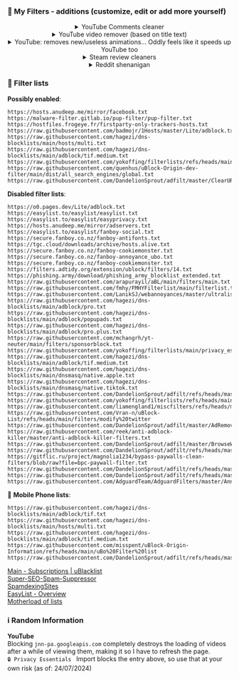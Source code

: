 
### 💬 My Filters - additions (customize, edit or add more yourself)

<details>
  <summary align="center">YouTube Comments cleaner</summary>
  <br>[EasyList - Overview](<https://easylist.to/>)

```adblock
! ==================> YouTube Comments Cleaner | This removes those bot comments & More <==================
! Applies to main comments | (Add "\" before the "'" to make it apply: I\’m subbed) & Comment replies
youtube.com##ytd-page-manager ytd-watch-flexy #primary.ytd-watch-flexy #comment:has-text(/I\'m subbing | I\’m subbed|Buy ONE Get ONE FREE|use my code|Don\'t forget to visit|The sponsor|first purchase|Subscribe|Download/i):upward(ytd-comment-thread-renderer)
youtube.com##ytd-page-manager ytd-watch-flexy #primary.ytd-watch-flexy #replies ytd-comment-view-model:has(#author-text):has-text(/UTTP|NWO|UTube|Police|Troll|ZNTP|CABT|Joseph_14441|YFGA/)
! Only applies to replies of comments
youtube.com##ytd-page-manager ytd-watch-flexy #primary.ytd-watch-flexy ytd-comment-thread-renderer #expander-contents ytd-comment-view-model:has-text(/Here is new fu | Here is the fu | This is the clip | Finally it’s here | Finally Here is the fu | Telegram | Teleegram | I forgot to close the camera | LETS BE HONEST WE ALL REMEMBER | ТАР 0N MY РIC | I upload funny | read my name | Read My Profile | you will see it | Claim your prize | Link to the clip | MY CONTENT IS SO | Look at my banner | Lucky prize winners | IM SUBBING EVERYONE | DONT READ MY PROFILE | JJ said my music was fire on my page |first purchase|Don\'t translate| translate | My content is | are better than|Django|your dad|I WANT TO BE THE MOST|parents said if I hit|SI TNETNOC YM|oediv retteb ekam|retteb si tnetnoc ym|content is better|erutam era sdiK|UTTP|UT‎TP|RETTEB‎ YAW‎ SI‎ TNETNOC|erutam‎ era sdiK|IS WAY BETTER|IN MY SERVER|THERE IS A VIDEO|ailihp‎odep‎ ezila‎mroN|I AM WAY BETTER|CONTENT IS BETTER|videos‎ are‎ bet‎ter|naht retteb hcuM|RETTEB YAW ERA|AGFY|Tis a bot|shut up bot|in a video|Its finally completed|Read my name|youtu.be|I MADE A DISS TRACK|use my code|Hi guys|DO NOT REDEEM|WHY DID YOU REDEE|the chemical projection of signal stream/)
```

</details>


<details>
  <summary align="center">YouTube video remover (based on title text)</summary>
  <br>

```adblock
! Global AIO | Home page, Search page & Watching video recommended sidebar | ytd-video-renderer:has(#meta h3) = search results only? Idk.
youtube.com##ytd-page-manager :is(ytd-rich-item-renderer:has(#meta h3), ytd-compact-video-renderer:has(#video-title)):has-text(/Memes|GTA|Skyrim|Diablo|Fortnite/i)
```



<details>
  <summary align="center">YouTube thumbnail blurer - blurs if title contains: Spoiler, New Boss, Final Boss, Trailer, Teaser, Reveal & removes blur when hovered over</summary>
  <br>

```adblock
! ==========> YouTube Keywords blur thumbnail | Home Results, Watching video recommended sidebar & Search Results <==========
youtube.com##ytd-page-manager :is(ytd-rich-item-renderer:has(#meta h3), ytd-video-renderer:has(#meta h3), ytd-compact-video-renderer:has(#video-title)):has-text(/Spoiler|New Boss|Final Boss|Trailer|Teaser|Reveal/) ytd-thumbnail:not(:hover):style(filter: grayscale(100%) blur(8px) opacity(.1))
! ===> YouTube Keywords Whitelist | Add channels you wish to whitelist here <===
youtube.com##ytd-page-manager [class*="ytd-"] :is(#video-title-link, ytd-channel-name):has-text(/Minecraft|Kira/):upward(ytd-rich-item-renderer, ytd-video-renderer, ytd-compact-video-renderer):style(filter: none)
```

</details>

</details>

<details>
  <summary align="center">YouTube: removes new/useless animations... Oddly feels like it speeds up YouTube too</summary>
  <br>

```adblock
! Text animation, overlay animation, reactions, ads, player responses (like reactions, thumbs up, etc) & other stuff.... This oddly speed up YouTube | Use at on risk for now? Do more testing 28/06/24
! Prevent stats (such as likes and views) from live-updating
||youtube.com/youtubei/v1/updated_metadata
! Hide "smartimation" animations
youtube.com##yt-smartimation > :not(.smartimation__content)
youtube.com##yt-animated-action > :not(.animated-action__content-with-background)
youtube.com##:is(.smartimation__content, .animated-action__content-with-background) > :has(> lottie-component)
! Live reaction overlays
www.youtube.com##yt-reaction-control-panel-view-model
www.youtube.com##yt-reaction-control-panel-overlay-view-model
! ads, others / pointless updates
||music.youtube.com^$csp=worker-src 'none'
||www.youtube.com^$csp=worker-src 'none'
youtube.com##+js(json-prune, 2.playerResponse.adPlacements playerResponse.adPlacements playerResponse.playerAds adPlacements playerAds)
youtube.com##+js(json-prune, 2.playerResponse.adPlacements)
youtube.com##+js(json-prune, playerResponse.adPlacements)
youtube.com##+js(json-prune, playerResponse.playerAds)
youtube.com##+js(set, ytInitialPlayerResponse.adPlacements, null)
```

</details>

<details>
  <summary align="center">Steam review cleaners</summary>
  <br>

```adblock
! Steam Reviews Cleaner | This removes non English too... Add more if you find them
store.steampowered.com##.review_box:has-text(/因为这是|你要是真让|杀时间利器|差强人意| 好玩 优秀 |赞|目|Nobody reads the reviews anyways, so i'll just say i'm gay|Nobody will read my review, so I'll just say I'm gay|No one is going to read this comment so i'm just going to say that i'm gay|so I'll write that I'm gay|No ones gonna read this so I'm just gonna say it, I'm gay.|Got a cat here.|Here I will leave the cat|My buddy said that if I get|so I will write that I am gay|gay|I will leave the cat here|thumbs up and awards|Nobody will read my review|give it a thumbs up|will read this/i)
```

</details>


<details>
  <summary align="center">Reddit shenanigan</summary>
  <br>

```adblock
! Reddit Domain Cleaner | Should only clean your main page (I use Reddit Enhanced Suite instead of using this now)
! reddit.com##.listing-page.with-listing-chooser.loggedin .thing:has(.domain:has-text(/youtu.be|youtube|igorslab.de/i))

! Reddit - You can now drag and drop text when signed out... Bye bye lock
www.reddit.com##+js(aeld, mousedown, isSelectionOutOfRange)
www.reddit.com##+js(aeld, mouseup, shouldShowButton)

! Removes deleted comments + Filters remove botted comments by users
reddit.com##.commentarea .deleted .entry:has(.usertext.grayed)
reddit.com##.commentarea .entry:has-text(This post/comment has been automatically overwritten)

! Ublock Filter For Hiding "Blocked account" Comments
reddit.com##.Comment [id^="UserInfoTooltip"]>:not([data-testid="comment_author_link"]):upward(.Comment)
```

</details>




### 📜 Filter lists

**Possibly enabled**:
```
https://hosts.anudeep.me/mirror/facebook.txt
https://malware-filter.gitlab.io/pup-filter/pup-filter.txt
https://hostfiles.frogeye.fr/firstparty-only-trackers-hosts.txt
https://raw.githubusercontent.com/badmojr/1Hosts/master/Lite/adblock.txt
https://raw.githubusercontent.com/hagezi/dns-blocklists/main/hosts/multi.txt
https://raw.githubusercontent.com/hagezi/dns-blocklists/main/adblock/tif.medium.txt
https://raw.githubusercontent.com/yokoffing/filterlists/refs/heads/main/click2load.txt
https://raw.githubusercontent.com/quenhus/uBlock-Origin-dev-filter/main/dist/all_search_engines/global.txt
https://raw.githubusercontent.com/DandelionSprout/adfilt/master/ClearURLs%20for%20uBo/clear_urls_uboified.txt
```
**Disabled filter lists**:
```
https://o0.pages.dev/Lite/adblock.txt
https://easylist.to/easylist/easylist.txt
https://easylist.to/easylist/easyprivacy.txt
https://hosts.anudeep.me/mirror/adservers.txt
https://easylist.to/easylist/fanboy-social.txt
https://secure.fanboy.co.nz/fanboy-antifonts.txt
https://tgc.cloud/downloads/archive/hosts.alive.txt
https://secure.fanboy.co.nz/fanboy-cookiemonster.txt
https://secure.fanboy.co.nz/fanboy-annoyance_ubo.txt
https://secure.fanboy.co.nz/fanboy-cookiemonster.txt
https://filters.adtidy.org/extension/ublock/filters/14.txt
https://phishing.army/download/phishing_army_blocklist_extended.txt
https://raw.githubusercontent.com/arapurayil/aBL/main/filters/main.txt
https://raw.githubusercontent.com/fmhy/FMHYFilterlist/main/filterlist.txt
https://raw.githubusercontent.com/LanikSJ/webannoyances/master/ultralist.txt
https://raw.githubusercontent.com/hagezi/dns-blocklists/main/adblock/pro.txt
https://raw.githubusercontent.com/hagezi/dns-blocklists/main/adblock/popupads.txt
https://raw.githubusercontent.com/hagezi/dns-blocklists/main/adblock/pro.plus.txt
https://raw.githubusercontent.com/mchangrh/yt-neuter/main/filters/sponsorblock.txt
https://raw.githubusercontent.com/yokoffing/filterlists/main/privacy_essentials.txt
https://raw.githubusercontent.com/hagezi/dns-blocklists/main/adblock/tif.medium.txt
https://raw.githubusercontent.com/hagezi/dns-blocklists/main/dnsmasq/native.apple.txt
https://raw.githubusercontent.com/hagezi/dns-blocklists/main/dnsmasq/native.tiktok.txt
https://raw.githubusercontent.com/DandelionSprout/adfilt/refs/heads/master/AnnoyancesList
https://raw.githubusercontent.com/yokoffing/filterlists/refs/heads/main/annoyance_list.txt
https://raw.githubusercontent.com/liamengland1/miscfilters/refs/heads/master/antipaywall.txt
https://raw.githubusercontent.com/Vran-n/uBlock-List/refs/heads/main/filters/modify%20twitter
https://raw.githubusercontent.com/DandelionSprout/adfilt/master/AdRemovalListForUnusualAds.txt
https://raw.githubusercontent.com/reek/anti-adblock-killer/master/anti-adblock-killer-filters.txt
https://raw.githubusercontent.com/DandelionSprout/adfilt/master/BrowseWebsitesWithoutLoggingIn.txt
https://raw.githubusercontent.com/DandelionSprout/adfilt/refs/heads/master/EmptyPaddingRemover.txt
https://gitflic.ru/project/magnolia1234/bypass-paywalls-clean-filters/blob/raw?file=bpc-paywall-filter.txt
https://raw.githubusercontent.com/DandelionSprout/adfilt/refs/heads/master/DeviantARTQualityArtMagnifier.txt
https://raw.githubusercontent.com/DandelionSprout/adfilt/refs/heads/master/YouTubeEvenMorePureVideoExperience.txt
https://raw.githubusercontent.com/AdguardTeam/AdguardFilters/master/AnnoyancesFilter/Popups/sections/antiadblock.txt
```

📱 **Mobile Phone lists**:
```
https://raw.githubusercontent.com/hagezi/dns-blocklists/main/adblock/tif.txt
https://raw.githubusercontent.com/hagezi/dns-blocklists/main/hosts/multi.txt
https://raw.githubusercontent.com/hagezi/dns-blocklists/main/adblock/tif.medium.txt
https://raw.githubusercontent.com/misspent/uBlock-Origin-Information/refs/heads/main/uBo%20Filter%20list
https://raw.githubusercontent.com/DandelionSprout/adfilt/refs/heads/master/stayingonbrowser/Staying%20On%20The%20Phone%20Browser
```
[Main - Subscriptions | uBlacklist](<https://iorate.github.io/ublacklist/subscriptions>)  
[Super-SEO-Spam-Suppressor](<https://github.com/NotaInutilis/Super-SEO-Spam-Suppressor>)  
[SpamdexingSites](<https://github.com/elliotwutingfeng/SpamdexingSites>)  
[EasyList - Overview](<https://easylist.to/>)  
[Motherload of lists](<https://github.com/knapah/uBlockOrigin-Filterlist>)




### ℹ️ Random Information

**YouTube**  
Blocking `jnn-pa.googleapis.com` completely destroys the loading of videos after a while of viewing them, making it so I have to refresh the page.  
`🔒 Privacy Essentials ` Import blocks the entry above, so use that at your own risk (as of: 24/07/2024)

